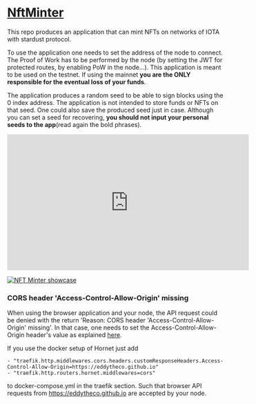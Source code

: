 # [NftMinter](https://eddytheco.github.io/NftMinter/index.html)


This repo produces an application that can mint NFTs on networks of IOTA with stardust protocol.

To use the application one needs to set the address of the node to connect.
The Proof of Work has to be performed by the node (by setting the JWT for protected routes, by enabling PoW in the node...).
This application is meant to be used on the testnet.
If using the mainnet **you are the ONLY responsible for the eventual loss of your funds**.


The application produces a random seed to be able to sign blocks using the 0 index address.
The application is not intended to store funds or NFTs on that seed.
One could also save the produced seed just in case. 
Although you can set a seed  for recovering, **you should not input your personal seeds to the app**(read again the bold phrases).

<iframe width="560" height="315" src="https://www.youtube.com/embed/UK_493BTI1M?si=LLiSe2_PXXVPA7Nt" title="YouTube video player" frameborder="0" allow="accelerometer; autoplay; clipboard-write; encrypted-media; gyroscope; picture-in-picture; web-share" allowfullscreen></iframe>

[![NFT Minter showcase](https://img.youtube.com/vi/UK_493BTI1M/0.jpg)](https://www.youtube.com/watch?v=UK_493BTI1M)

### CORS header 'Access-Control-Allow-Origin' missing

When using the browser application and your node, the API request could be denied with the return 'Reason: CORS header 'Access-Control-Allow-Origin' missing'.
In that case, one needs to set the Access-Control-Allow-Origin header's value as explained [here](https://developer.mozilla.org/en-US/docs/Web/HTTP/CORS/Errors/CORSMissingAllowOrigin).

If you use the docker setup of Hornet just add 

```
- "traefik.http.middlewares.cors.headers.customResponseHeaders.Access-Control-Allow-Origin=https://eddytheco.github.io"
- "traefik.http.routers.hornet.middlewares=cors"
```
to docker-compose.yml in the traefik section. Such that browser API requests from https://eddytheco.github.io are accepted  by your node.
